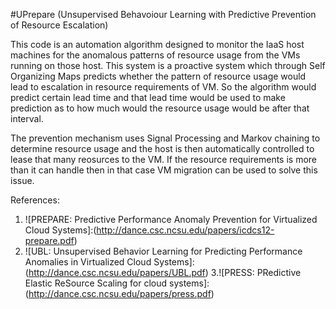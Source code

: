 #UPrepare (Unsupervised Behavoiour Learning with Predictive Prevention of Resource Escalation)

This code is an automation algorithm designed to monitor the IaaS host machines for the anomalous patterns of resource usage from the VMs running on those host. This system is a proactive system which through Self Organizing Maps predicts whether the pattern of resource usage would lead to escalation in resource requirements of VM. So the algorithm would predict certain lead time and that lead time would be used to make prediction as to how much would the resource usage would be after that interval.

The prevention mechanism uses Signal Processing and Markov chaining to determine resource usage and the host is then automatically controlled to lease that many reosurces to the VM. If the resource requirements is more than it can handle then in that case VM migration can be used to solve this issue.

References:
1. ![PREPARE: Predictive Performance Anomaly Prevention for Virtualized Cloud Systems]:(http://dance.csc.ncsu.edu/papers/icdcs12-prepare.pdf)
2. ![UBL: Unsupervised Behavior Learning for Predicting Performance Anomalies in Virtualized Cloud Systems]: (http://dance.csc.ncsu.edu/papers/UBL.pdf)
3.![PRESS: PRedictive Elastic ReSource Scaling for cloud systems]:(http://dance.csc.ncsu.edu/papers/press.pdf)
